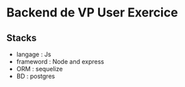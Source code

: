 # Backend de VP User Exercice

## Stacks
- langage : Js
- frameword : Node and express
- ORM : sequelize
- BD : postgres